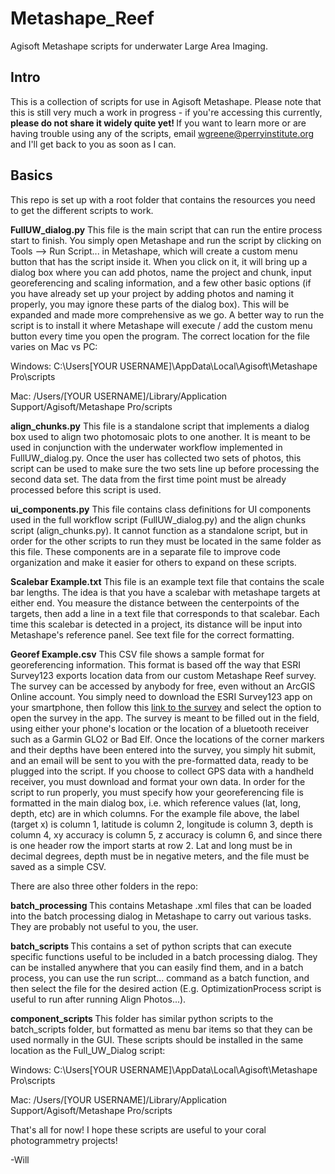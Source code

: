 # Metashape_Reef
Agisoft Metashape scripts for underwater Large Area Imaging.

## Intro
This is a collection of scripts for use in Agisoft Metashape. Please note that this is still very much a work in progress - if you're accessing this currently, <b> please do not share it widely quite yet! </b> If you want to learn more or are having trouble using any of the scripts, email wgreene@perryinstitute.org and I'll get back to you as soon as I can.

## Basics
This repo is set up with a root folder that contains the resources you need to get the different scripts to work.

<b>FullUW_dialog.py</b> This file is the main script that can run the entire process start to finish. You simply open Metashape and run the script by clicking on Tools --> Run Script... in Metashape, which will create a custom menu button that has the script inside it. When you click on it, it will bring up a dialog box where you can add photos, name the project and chunk, input georeferencing and scaling information, and a few other basic options (if you have already set up your project by adding photos and naming it properly, you may ignore these parts of the dialog box). This will be expanded and made more comprehensive as we go. A better way to run the script is to install it where Metashape will execute / add the custom menu button every time you open the program. The correct location for the file varies on Mac vs PC:

Windows: C:\Users\[YOUR USERNAME]\AppData\Local\Agisoft\Metashape Pro\scripts

Mac: /Users/[YOUR USERNAME]/Library/Application Support/Agisoft/Metashape Pro/scripts

<b>align_chunks.py</b> This file is a standalone script that implements a dialog box used to align two photomosaic plots to one another. It is meant to be used in conjunction with the underwater workflow implemented in FullUW_dialog.py. Once the user has collected two sets of photos, this script can be used to make sure the two sets line up before processing the second data set. The data from the first time point must be already processed before this script is used.

<b>ui_components.py</b> This file contains class definitions for UI components used in the full workflow script (FullUW_dialog.py) and the align chunks script (align_chunks.py). It cannot function as a standalone script, but in order for the other scripts to run they must be located in the same folder as this file. These components are in a separate file to improve code organization and make it easier for others to expand on these scripts.

<b>Scalebar Example.txt</b> This file is an example text file that contains the scale bar lengths. The idea is that you have a scalebar with metashape targets at either end. You measure the distance between the centerpoints of the targets, then add a line in a text file that corresponds to that scalebar. Each time this scalebar is detected in a project, its distance will be input into Metashape's reference panel. See text file for the correct formatting.

<b>Georef Example.csv</b> This CSV file shows a sample format for georeferencing information. This format is based off the way that ESRI Survey123 exports location data from our custom Metashape Reef survey. The survey can be accessed by anybody for free, even without an ArcGIS Online account. You simply need to download the ESRI Survey123 app on your smartphone, then follow this <a href="https://arcg.is/1aOnKS0">link to the survey</a> and select the option to open the survey in the app. The survey is meant to be filled out in the field, using either your phone's location or the location of a bluetooth receiver such as a Garmin GLO2 or Bad Elf. Once the locations of the corner markers and their depths have been entered into the survey, you simply hit submit, and an email will be sent to you with the pre-formatted data, ready to be plugged into the script. If you choose to collect GPS data with a handheld receiver, you must download and format your own data. In order for the script to run properly, you must specify how your georeferencing file is formatted in the main dialog box, i.e. which reference values (lat, long, depth, etc) are in which columns. For the example file above, the label (target x) is column 1, latitude is column 2, longitude is column 3, depth is column 4, xy accuracy is column 5, z accuracy is column 6, and since there is one header row the import starts at row 2. Lat and long must be in decimal degrees, depth must be in negative meters, and the file must be saved as a simple CSV.

There are also three other folders in the repo:

<b> batch_processing </b> This contains Metashape .xml files that can be loaded into the batch processing dialog in Metashape to carry out various tasks. They are probably not useful to you, the user.

<b> batch_scripts </b> This contains a set of python scripts that can execute specific functions useful to be included in a batch processing dialog. They can be installed anywhere that you can easily find them, and in a batch process, you can use the run script... command as a batch function, and then select the file for the desired action (E.g. OptimizationProcess script is useful to run after running Align Photos...).

<b> component_scripts </b> This folder has similar python scripts to the batch_scripts folder, but formatted as menu bar items so that they can be used normally in the GUI. These scripts should be installed in the same location as the Full_UW_Dialog script:

Windows: C:\Users\[YOUR USERNAME]\AppData\Local\Agisoft\Metashape Pro\scripts

Mac: /Users/[YOUR USERNAME]/Library/Application Support/Agisoft/Metashape Pro/scripts

That's all for now! I hope these scripts are useful to your coral photogrammetry projects!

-Will
